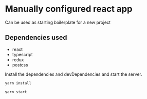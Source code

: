 # Manually configured react app

Can be used as starting boilerplate for a new project

## Dependencies used

- react
- typescript
- redux
- postcss

Install the dependencies and devDependencies and start the server.

```sh
yarn install

yarn start
```
